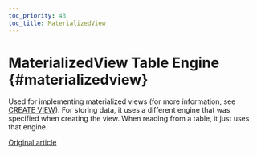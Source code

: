 ```yaml
---
toc_priority: 43
toc_title: MaterializedView
---
```


# MaterializedView Table Engine {#materializedview}

Used for implementing materialized views (for more information, see [CREATE VIEW](../../../sql-reference/statements/create/view.md#materialized)). For storing data, it uses a different engine that was specified when creating the view. When reading from a table, it just uses that engine.

[Original article](https://clickhouse.com/docs/en/operations/table_engines/materializedview/) <!--hide-->
